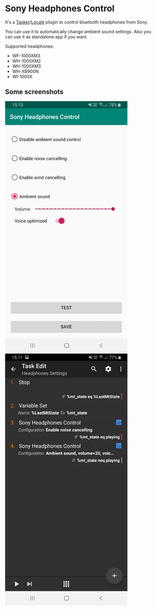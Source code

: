 # Sony Headphones Control

It's a [Tasker](https://play.google.com/store/apps/details?id=net.dinglisch.android.taskerm)/[Locale](https://play.google.com/store/apps/details?id=com.twofortyfouram.locale) plugin to control bluetooth headphones from Sony.

You can use it to automatically change ambient sound settings. Also you can use it as standalone app if you want.

Supported headphones:
* WF-1000XM3
* WH-1000XM2
* WH-1000XM3
* WH-XB900N
* WI-1000X


## Some screenshots

<div>
<img src="./screenshots/main.jpg" alt="main" width="400"/>
<img src="./screenshots/tasker.jpg" alt="main" width="400"/>
</div>


